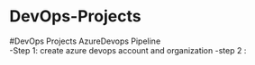 # DevOps-Projects

#DevOps Projects
AzureDevops Pipeline\
-Step 1:
create azure devops account and organization
-step 2 :
